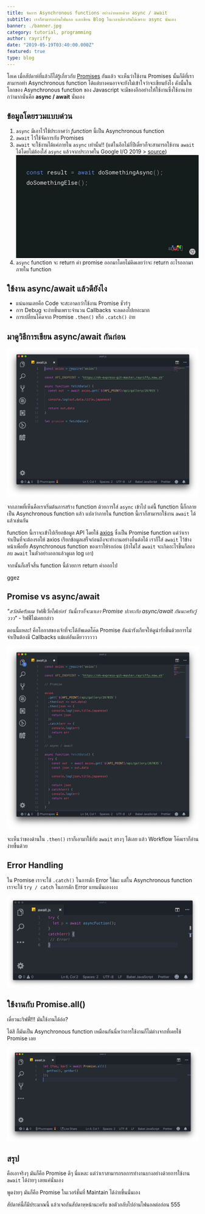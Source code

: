 ```yaml
---
title: จัดการ Asynchronous functions อย่างง่ายดายด้วย async / await
subtitle: เราก็สามารถอ่านไฟนอล และเขียน Blog ในเวลาเดียวกันได้เพราะ async นั่นเอง
banner: ./banner.jpg
category: tutorial, programming
author: rayriffy
date: "2019-05-19T03:40:00.000Z"
featured: true
type: blog
---
```


โอเค เมื่อสัปดาห์ที่แล้วก็ได้รู้เกี่ยวกับ [Promises](/promise-guide) กันแล้ว จะเห็นว่าใช้งาน Promises นั้นก็ดีที่เราสามารถทำ Asynchronous function ได้แต่บางคนอาจจะยังไม่เข้าใจว่าจะเขียนยังไง ดังนั้นในโลกของ Asynchronous function ของ Javascript จะมีของอีกอย่างให้ใช้งานซึ่งใช้งานง่ายกว่ามากนั่นคือ **async / await** นั่นเอง

## ข้อมูลโดยรวมแบบด่วน

1.  `async` มีเอาไว้ใช้ประกาศว่า *function* นี้เป็น Asynchronous function
2.  `await` ไว้ใช้จัดการกับ Promises
3.  `await` จะใช้งานได้แค่ภายใน `async` เท่านั้น!! (แต่ในอีกไม่กี่ปีเดี๋ยวก็จะสามารถใช้งาน `await` ได้โดยไม่ต้องใส่ `async` แล้วจากประกาศใน Google I/O 2019 > [source](https://youtu.be/c0oy0vQKEZE))
    ![GoogleIO](./io.jpg)
4.  `async` function จะ return ค่า promise ออกมาโดยไม่คิดเลยว่าจะ return อะไรออกมาภายใน function

## ใช้งาน async/await แล้วดียังไง

-   แน่นอนเลยคือ Code จะสะอาดกว่าใช้งาน Promise ชัวร์ๆ
-   การ Debug จะง่ายขึ้นเพราะจำนวน Callbacks จะลดลงไปเยอะมาก
-   การเปลี่ยนโค๊ดจาก Promise `.then()` หรือ `.catch()` ง่าย

## มาดูวิธีการเขียน async/await กันก่อน

![code](./1.png)

จากภาพที่เห็นคือเราเริ่มต้นการสร้าง function ด้วยการใส่ `async` เข้าไป แค่นี้ function นี้ก็กลายเป็น Asynchronous function แล้ว แปลว่าภายใน function นี้เราก็สามารถใช้งาน `await` ได้แล้วเช่นกัน

function นี้เราจะเข้่าไปเรียกข้อมูล API โดยใช้ [axios](https://github.com/axios/axios) ซึ่งเป็น Promise function แต่ว่าเราจำเป็นที่จะต้องรอให้ axios เรียกข้อมูลเสร็จก่อนถึงจะทำงานอย่างอื่นต่อได้ เราก็ใส่ `await` ไว้ข้างหน้าเพื่อยั้ย Asynchronous function ของเราให้รอก่อน (ถ้าไม่ใส่ `await` จะเกิดอะไรขึ้นก็ลองลบ `await` ในตัวอย่างออกแล้วดูผล log เอา)

จากนั้นก็เสร็จสิ้น function นี้ด้วยการ return ค่าออกไป

ggez

## Promise vs async/await

 *"สวัสดีครับผม ริฟฟี่เว็ยไฟเย่อร์ วันนี้เราก็จะมาเอา Promise ปะทะกับ async/await กันนะครับวู้ววว"* - ริฟฟี่ไม่เคยกล่าว

ตอนนี้แหละ! คือโอกาสของเจ้าที่จะได้อัพเดตโค๊ด Promise อันน่ารังเกียจให้ดูน่ารักขึ้นด้วยการไม่จำเป็นต้องมี Callbacks แม้แต่อันเดียวววววว

![code](./2.png)

จะเห็นว่าของด้านใน `.then()` เราก็เอามาใช้กับ `await` ตรงๆ ได้เลย แล้ว Workflow โค๊ดเราก็อ่านง่ายขึ้นด้วย

## Error Handling

ใน Promise เราจะใช้ `.catch()` ในการดัก Error ใช้มะ แต่ใน Asynchronous function เราจะใช้ `try / catch` ในการดัก Error แทนนั่นเองงงง

![code](./3.png)

## ใช้งานกับ Promise.all()

เดี๋ยวนะริฟฟี่!!! มันใช้งานได้อ่อ?

ได้สิ ก็มันเป็น Asynchronous function เหมือนกันนี่หว่าการใช้งานก็ไม่ต่างจากที่เคยใช้ Promise เลย

![code](./4.png)

## สรุป

คือเอาจริงๆ มันก็คือ Promise ดีๆ นี่แหละ แต่ว่าเราสามารถรอการทำงานบางอย่างด้วยการใช้งาน `await` ได้ง่ายๆ เลยแค่นั่นเอง

พูดง่ายๆ มันก็คือ Promise ในเวอร์ชั่นที่ Maintain ได้ง่ายขึ้นนั่นเอง

สัปดาห์นี้ก็มีประมาณนี้ แล้วเจอกันสัปดาหฺหน้านะครับ ขอตัวกลับไปอ่านไฟนอลต่อก่อน 555
